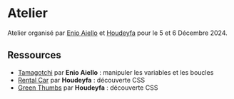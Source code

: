 # Atelier

Atelier organisé par [Enio Aiello](https://github.com/enioaiello) et [Houdeyfa](https://github.com/Houdychou) pour le 5 et 6 Décembre 2024.

## Ressources

- [Tamagotchi](https://enioaiello.github.io/tamagotchi) par **Enio Aiello** : manipuler les variables et les boucles
- [Rental Car](https://houdychou.github.io/Rental-Car-Project/) par **Houdeyfa** : découverte CSS
- [Green Thumbs](https://houdychou.github.io/plant_website/) par **Houdeyfa** : découverte CSS
